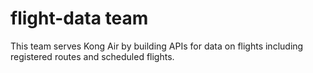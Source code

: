 # flight-data team

This team serves Kong Air by building APIs for data on flights including registered routes and scheduled flights.
